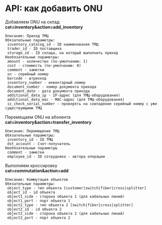 # API: как добавить ONU

Добавляем ONU на склад:\
&#x20;**cat=inventory\&action=add\_inventory**

```
Описание: Приход ТМЦ
Обязательные параметры:
 inventory_catalog_id - ID наименования ТМЦ
 trader_id - ID поставщика
 storage_id - ID склада, на который выполнить приход
Необязательные параметры:
 amount - количество (по-умолчанию: 1)
 cost - стоимость (по-умолчанию: 0)
 comment - заметки
 sn - серийный номер
 barcode - штрихкод
 inventory_number - инвентарный номер
 document_number - номер документа прихода
 document_date - дата документа прихода
 additional_data_ip - IP-адрес (для ТМЦ-оборудования)
 additional_data_mac - MAC-адрес (для ТМЦ-оборудования)
 is_check_serial_number - проверять на совпадение серийный номер с уже существующими ТМЦ
```

Перемещаем ONU на абонента\
**cat=inventory\&action=transfer\_inventory**

```
Описание: Перемещение ТМЦ
Обязательные параметры:
 inventory_id - ID ТМЦ
 dst_account - Счет-получатель
Необязательные параметры
 comment - заметки
 employee_id - ID сотрудника - автора операции
```

Выполняем кроссировку\
**cat=commutation\&action=add**

```
Описание: Коммутация объектов
Обязательные параметры:
 object_type - тип объекта [customer|switch|fiber|cross|splitter]
 object_id - id объекта
 object1_side - сторона объекта 1 (для кабельных линий)
 object1_port - порт объекта 1
 object2_type - тип объекта 2 [switch|fiber|cross|splitter]
 object2_id - id объекта 2
 object2_side - сторона объекта 2 (для кабельных линий)
 object2_port - порт объекта 2
```

